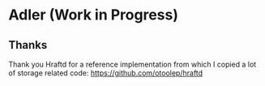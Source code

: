 # Adler (Work in Progress)

## Thanks

Thank you Hraftd for a reference implementation from which I copied  a lot of 
storage related code:
https://github.com/otoolep/hraftd
